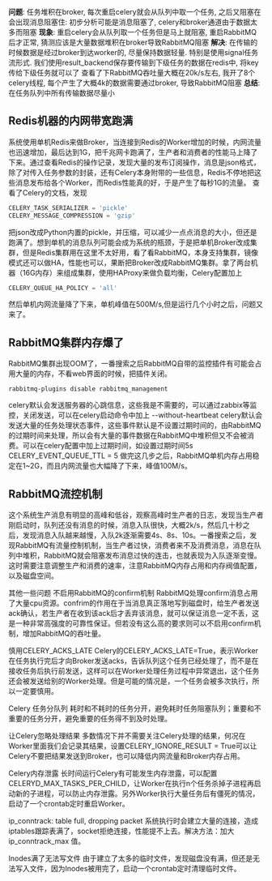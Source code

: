 **问题**: 任务堆积在broker, 每次重启celery就会从队列中取一个任务, 之后又阻塞在
会出现消息阻塞住: 初步分析可能是消息阻塞了, celery和broker通道由于数据太多而阻塞
**现象**: 重启celery会从队列取一个任务但是马上就阻塞, 重启RabbitMQ后才正常, 猜测应该是大量数据堆积在broker导致RabbitMQ阻塞
**解决**: 在传输的时候数据是经过broker到达worker的, 尽量保持数据轻量. 特别是使用signal任务流形式. 我们使用result_backend保存要传输到下级任务的数据在redis中, 将key传给下级任务就可以了
查看了下RabbitMQ吞吐量大概在20k/s左右, 我开了8个celery线程, 每个产生了大概4k的数据需要通过broker, 导致RabbitMQ阻塞
**总结**: 在任务队列中所有传输数据尽量小

## Redis机器的内网带宽跑满
系统使用单机Redis来做Broker，当连接到Redis的Worker增加的时候，内网流量也迅速增加，最后达到1G，把千兆网卡跑满了，生产者和消费者的性能马上降了下来。通过查看Redis的操作记录，发现大量的发布订阅操作，消息是json格式，除了对传入任务参数的封装，还有Celery本身附带的一些信息，Redis不停地把这些消息发布给各个Worker，而Redis性能真的好，于是产生了每秒1G的流量。 查看了Celery的文档，发现
``` python
CELERY_TASK_SERIALIZER = 'pickle'
CELERY_MESSAGE_COMPRESSION = 'gzip'
```
把json改成Python内置的pickle，并压缩，可以减少一点点消息的大小，但还是跑满了。想到单机的消息队列可能会成为系统的瓶颈，于是把单机Broker改成集群，但是Redis集群用在这里不太好用，看了看RabbitMQ，本身支持集群，镜像模式还可以做HA，性能也可以，果断把Broker改成RabbitMQ集群。拿了两台机器（16G内存）来组成集群，使用HAProxy来做负载均衡，Celery配置加上
``` python
CELERY_QUEUE_HA_POLICY = 'all'
```
然后单机内网流量降了下来，单机峰值在500M/s,但是运行几个小时之后，问题又来了。

## RabbitMQ集群内存爆了
RabbitMQ集群出现OOM了，一番搜索之后RabbitMQ自带的监控插件有可能会占用大量的内存，不看web界面的时候，把插件关闭。
```
rabbitmq-plugins disable rabbitmq_management
```
celery默认会发送服务器的心跳信息，这些我是不需要的，可以通过zabbix等监控，关闭发送，可以在celery启动命令中加上 --without-heartbeat
celery默认会发送大量的任务处理状态事件，这些事件默认是不设置过期时间的，由RabbitMQ的过期时间来处理，所以会有大量的事件数据在RabbitMQ中堆积但又不会被消费。可以在celery配置中加上过期时间，如设置过期时间5s
CELERY_EVENT_QUEUE_TTL = 5
做完这几步之后，RabbitMQ单机内存占用稳定在1~2G，而且内网流量也大幅降了下来，峰值100M/s。

## RabbitMQ流控机制
这个系统生产消息有明显的高峰和低谷，观察高峰时生产者的日志，发现当生产者刚启动时，队列还没有消息的时候，消息入队很快，大概2k/s，然后几十秒之后，发现消息入队越来越慢，入队2k逐渐需要4s、8s、10s。一番搜索之后，发现RabbitMQ有流量控制机制，当生产者过快，消费者来不及消费消息，消息在队列中堆积，RabbitMQ就会阻塞发布消息过快的连击，也就表现为入队逐渐变慢。这时需要注意调整生产和消费的速率，注意RabbitMQ内存占用和内存阀值配置，以及磁盘空间。

其他一些问题
不启用RabbitMQ的confirm机制
RabbitMQ处理confirm消息占用了大量cpu资源。confrim的作用在于当消息真正落地写到磁盘时，给生产者发送ack确认，若生产者在收到该ack后才丢弃该消息，就可以保证消息一定不丢，这是一种非常高强度的可靠性保证。但若没有这么高的要求则可以不启用confirm机制，增加RabbitMQ的吞吐量。

慎用CELERY_ACKS_LATE
Celery的CELERY_ACKS_LATE=True，表示Worker在任务执行完后才向Broker发送acks，告诉队列这个任务已经处理了，而不是在接收任务后执行前发送，这样可以在Worker处理任务过程中异常退出，这个任务还会被发送给别的Worker处理。但是可能的情况是，一个任务会被多次执行，所以一定要慎用。

Celery 任务分队列
耗时和不耗时的任务分开，避免耗时任务阻塞队列；重要和不重要的任务分开，避免重要的任务得不到及时处理。

让Celery忽略处理结果
多数情况下并不需要关注Celery处理的结果，何况在Worker里面我们会记录其结果，设置CELERY_IGNORE_RESULT = True可以让Celery不要把结果发送到Broker，也可以降低内网流量和Broker内存占用。

Celery内存泄露
长时间运行Celery有可能发生内存泄露，可以配置CELERYD_MAX_TASKS_PER_CHILD，让Worker在执行n个任务杀掉子进程再启动新的子进程，可以防止内存泄露。另外Worker执行大量任务后有僵死的情况，启动了一个crontab定时重启Worker。

ip_conntrack: table full, dropping packet
系统执行时会建立大量的连接，造成iptables跟踪表满了，socket拒绝连接，性能提不上去。解决方法：加大 ip_conntrack_max 值。

Inodes满了无法写文件
由于建立了太多的临时文件，发现磁盘没有满，但还是无法写入文件，因为Inodes被用完了，启动一个crontab定时清理临时文件。

